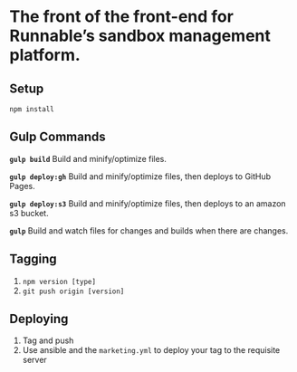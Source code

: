 # The front of the front-end for Runnable’s sandbox management platform.

## Setup
`npm install`

## Gulp Commands
**`gulp build`** Build and minify/optimize files.

**`gulp deploy:gh`** Build and minify/optimize files, then deploys to GitHub Pages.

**`gulp deploy:s3`** Build and minify/optimize files, then deploys to an amazon s3 bucket.

**`gulp`** Build and watch files for changes and builds when there are changes.

## Tagging
1. `npm version [type]`
2. `git push origin [version]`

## Deploying
1. Tag and push
2. Use ansible and the `marketing.yml` to deploy your tag to the requisite server 

